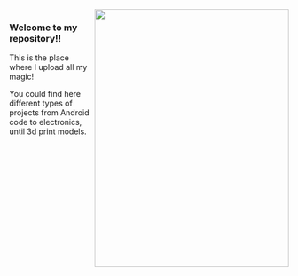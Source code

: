 <img align="right" src="https://image.freepik.com/vector-gratis/retro-signo-metal-venga-estamos-abiertos_1020-1159.jpg" width=350px height=465px/>

### Welcome to my repository!!

This is the place where I upload all my magic!

You could find here different types of projects from Android code to electronics, until 3d print models.
